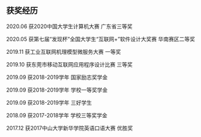 ## 获奖经历

2020.06 获2020中国大学生计算机大赛 广东省三等奖

2020.05 获第七届“发现杯”全国大学生“互联网+”软件设计大奖赛 华南赛区二等奖

2019.11 获工业互联网机理模型微服务大赛 一等奖

2019.10 获东莞市移动互联网应用程序设计比赛 三等奖

2019.09 获2018-2019学年 国家励志奖学金

2019.09 获2018-2019学年 学校一等奖学金

2019.09 获2018-2019学年 三好学生

2018.09 获2017-2018学年 学校三等奖学金

2017.12 获2017中山大学新华学院英语口语大赛 优胜奖